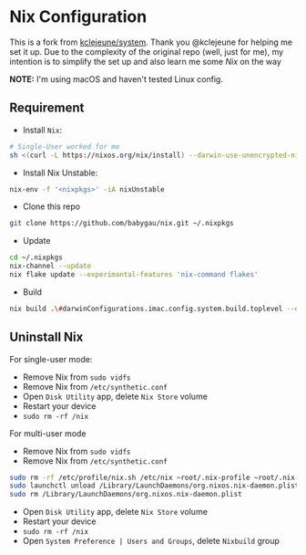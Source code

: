 # Nix Configuration

This is a fork from [kclejeune/system](https://github.com/kclejeune/system).
Thank you @kclejeune for helping me set it up. Due to the complexity of the
original repo (well, just for me), my intention is to simplify the set up and
also learn me some _Nix_ on the way

**NOTE:** I'm using macOS and haven't tested Linux config.

## Requirement

- Install `Nix`:

```bash
# Single-User worked for me
sh <(curl -L https://nixos.org/nix/install) --darwin-use-unencrypted-nix-store-volume
```

- Install Nix Unstable:

```bash
nix-env -f '<nixpkgs>' -iA nixUnstable
```

- Clone this repo

```bash
git clone https://github.com/babygau/nix.git ~/.nixpkgs
```

- Update

```bash
cd ~/.nixpkgs
nix-channel --update
nix flake update --experimantal-features 'nix-command flakes'
```

- Build

```bash
nix build .\#darwinConfigurations.imac.config.system.build.toplevel --experimental-features 'nix-command flakes'
```

## Uninstall Nix

For single-user mode:

- Remove Nix from `sudo vidfs`
- Remove Nix from `/etc/synthetic.conf`
- Open `Disk Utility` app, delete `Nix Store` volume
- Restart your device
- `sudo rm -rf /nix`

For multi-user mode

- Remove Nix from `sudo vidfs`
- Remove Nix from `/etc/synthetic.conf`

```bash
sudo rm -rf /etc/profile/nix.sh /etc/nix ~root/.nix-profile ~root/.nix-defexpr ~root/.nix-channels ~/.nix-profile ~/.nix-defexpr ~/.nix-channels
sudo launchctl unload /Library/LaunchDaemons/org.nixos.nix-daemon.plist
sudo rm /Library/LaunchDaemons/org.nixos.nix-daemon.plist
```

- Open `Disk Utility` app, delete `Nix Store` volume
- Restart your device
- `sudo rm -rf /nix`
- Open `System Preference | Users and Groups`, delete `Nixbuild` group
